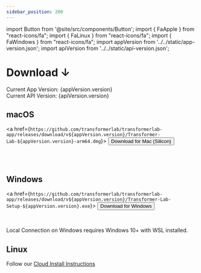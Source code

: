 ```yaml
---
sidebar_position: 200
---
```


import Button from '@site/src/components/Button';
import { FaApple } from "react-icons/fa";
import { FaLinux } from "react-icons/fa";
import { FaWindows } from "react-icons/fa";
import appVersion from '../../static/app-version.json';
import apiVersion from '../../static/api-version.json';

# Download ↓

Current App Version: {appVersion.version}<br/>
Current API Version: {apiVersion.version}

## <FaApple /> macOS 

<a href={`https://github.com/transformerlab/transformerlab-app/releases/download/v${appVersion.version}/Transformer-Lab-${appVersion.version}-arm64.dmg`}>
  <Button>Download for <FaApple /> Mac (Silicon)</Button>
  </a>

<br/><br/>

<!-- <a href={`https://github.com/transformerlab/transformerlab-app/releases/download/v${appVersion.version}/Transformer-Lab-${appVersion.version}.dmg`}>
  <Button>Download for <FaApple /> Mac (Intel)</Button>
  </a> -->

## <FaWindows/> Windows

<a href={`https://github.com/transformerlab/transformerlab-app/releases/download/v${appVersion.version}/Transformer-Lab-Setup-${appVersion.version}.exe`}>
  <Button>Download for <FaWindows /> Windows</Button>
  </a>

<br/>

Local Connection on Windows requires Windows 10+ with WSL installed.

## <FaLinux/> Linux

Follow our [Cloud Install Instructions](./install/install-on-cloud.md)
